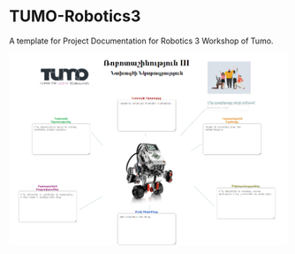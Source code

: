 # TUMO-Robotics3
A template for Project Documentation for Robotics 3 Workshop of Tumo.

![Template](https://github.com/archaeopteris/TUMO-Robotics3/blob/master/Template/Template.png?raw=true)
